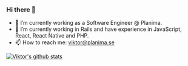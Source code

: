 ### Hi there 👋

- 🔭 I’m currently working as a Software Engineer @ Planima.
- 🌱 I’m currently working in Rails and have experience in JavaScript, React, React Native and PHP.
- 📫 How to reach me: viktor@planima.se

[![Viktor's github stats](https://github-readme-stats.vercel.app/api?username=viktorsommar)](https://github.com/viktorsommar/github-readme-stats)
